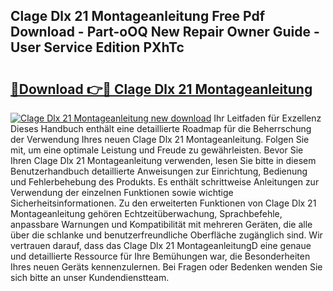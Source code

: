 ## Clage Dlx 21 Montageanleitung Free Pdf Download - Part-oOQ New Repair Owner Guide - User Service Edition PXhTc

# <h2><a href="http://df6j5w.blite.top/?on=Clage+Dlx+21+Montageanleitung">🔗Download 👉🔴 Clage Dlx 21 Montageanleitung</a></h2>

[![Clage Dlx 21 Montageanleitung new download](https://i.imgur.com/lujVjoI.png)](http://df6j5w.blite.top/?on=Clage+Dlx+21+Montageanleitung)
Ihr Leitfaden für Exzellenz Dieses Handbuch enthält eine detaillierte Roadmap für die Beherrschung der Verwendung Ihres neuen Clage Dlx 21 Montageanleitung. Folgen Sie mit, um eine optimale Leistung und Freude zu gewährleisten. Bevor Sie Ihren Clage Dlx 21 Montageanleitung verwenden, lesen Sie bitte in diesem Benutzerhandbuch detaillierte Anweisungen zur Einrichtung, Bedienung und Fehlerbehebung des Produkts. Es enthält schrittweise Anleitungen zur Verwendung der einzelnen Funktionen sowie wichtige Sicherheitsinformationen. Zu den erweiterten Funktionen von Clage Dlx 21 Montageanleitung gehören Echtzeitüberwachung, Sprachbefehle, anpassbare Warnungen und Kompatibilität mit mehreren Geräten, die alle über die schlanke und benutzerfreundliche Oberfläche zugänglich sind. Wir vertrauen darauf, dass das Clage Dlx 21 MontageanleitungD eine genaue und detaillierte Ressource für Ihre Bemühungen war, die Besonderheiten Ihres neuen Geräts kennenzulernen. Bei Fragen oder Bedenken wenden Sie sich bitte an unser Kundendienstteam.

